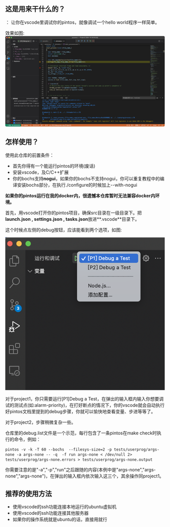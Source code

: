 ## 这是用来干什么的？

 ： 让你在vscode里调试你的pintos，就像调试一个hello world程序一样简单。

效果如图:![result](./img/result.png)

## 怎样使用？

 使用此仓库的前置条件：

- 首先你得有一个能运行pintos的环境(废话)
- 安装vscode，及C/C++扩展
- 你的bochs支持**nogui**，如果你的bochs不支持nogui，你可以重复教程中的编译安装bochs部分，在执行./configure的时候加上--with-nogui

**如果你的pintos运行在我的docker内，很遗憾本仓库暂时无法兼容docker内环境。**

首先，用vscode打开你的pintos项目，确保src目录在一级目录下。把**launch.json , settings.json , tasks.json**放进**.vscode**目录下。

这个时候点左侧的debug按钮，应该能看到两个选项，如图:

![twoChoice](./img/twoChoice.png)

对于project1，你只需要运行[P1]Debug a Test，在弹出的输入框内输入你想要调试的测试点(如:alarm-priority)，在打好断点的情况下，你的vscode就会自动执行好pintos文档里提到的debug步骤，你就可以愉快地查看变量、步进等等了。

对于project2，步骤稍微复杂一些。

仓库里的debug.list文件是一个示范，每行包含了一条pintos在make check时执行的命令，例如：

```shell
pintos -v -k -T 60 --bochs  --filesys-size=2 -p tests/userprog/args-none -a args-none -- -q  -f run args-none < /dev/null 2> tests/userprog/args-none.errors > tests/userprog/args-none.output
```

你需要注意的是"-a","-p","run"之后跟随的内容(本例中是"args-none","args-none","args-none")，在弹出的输入框内依次输入这三个，其余操作同project1。



## 推荐的使用方法

- 使用vscode的ssh功能连接本地运行的ubuntu虚拟机
- 使用vscode的ssh功能连接其他服务器
- 如果你的操作系统就是ubuntu的话，直接用就行
